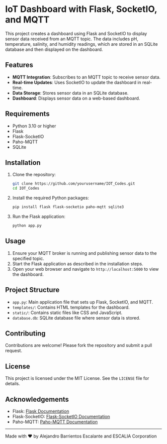 # IoT Dashboard with Flask, SocketIO, and MQTT

This project creates a dashboard using Flask and SocketIO to display sensor data received from an MQTT topic. The data includes pH, temperature, salinity, and humidity readings, which are stored in an SQLite database and then displayed on the dashboard.

## Features

- **MQTT Integration**: Subscribes to an MQTT topic to receive sensor data.
- **Real-time Updates**: Uses SocketIO to update the dashboard in real-time.
- **Data Storage**: Stores sensor data in an SQLite database.
- **Dashboard**: Displays sensor data on a web-based dashboard.

## Requirements

- Python 3.10 or higher
- Flask
- Flask-SocketIO
- Paho-MQTT
- SQLite

## Installation

1. Clone the repository:

    ```sh
    git clone https://github.com/yourusername/IOT_Codes.git
    cd IOT_Codes
    ```

2. Install the required Python packages:

    ```sh
    pip install flask flask-socketio paho-mqtt sqlite3
    ```

3. Run the Flask application:

    ```sh
    python app.py
    ```

## Usage

1. Ensure your MQTT broker is running and publishing sensor data to the specified topic.
2. Start the Flask application as described in the installation steps.
3. Open your web browser and navigate to `http://localhost:5000` to view the dashboard.

## Project Structure

- `app.py`: Main application file that sets up Flask, SocketIO, and MQTT.
- `templates/`: Contains HTML templates for the dashboard.
- `static/`: Contains static files like CSS and JavaScript.
- `database.db`: SQLite database file where sensor data is stored.

## Contributing

Contributions are welcome! Please fork the repository and submit a pull request.

## License

This project is licensed under the MIT License. See the `LICENSE` file for details.

## Acknowledgements

- Flask: [Flask Documentation](https://flask.palletsprojects.com/)
- Flask-SocketIO: [Flask-SocketIO Documentation](https://flask-socketio.readthedocs.io/)
- Paho-MQTT: [Paho-MQTT Documentation](https://www.eclipse.org/paho/)

---

Made with ❤️ by Alejandro Barrientos Escalante and ESCALIA Corporation

